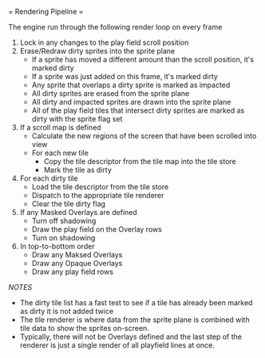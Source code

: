 = Rendering Pipeline =

The engine run through the following render loop on every frame

1. Lock in any changes to the play field scroll position
1. Erase/Redraw dirty sprites into the sprite plane
   - If a sprite has moved a different amount than the scroll position, it's marked dirty
   - If a sprite was just added on this frame, it's marked dirty
   - Any sprite that overlaps a dirty sprite is marked as impacted
   - All dirty sprites are erased from the sprite plane
   - All dirty and impacted sprites are drawn into the sprite plane
   - All of the play field tiles that intersect dirty sprites are marked as dirty with the sprite flag set
1. If a scroll map is defined
   - Calculate the new regions of the screen that have been scrolled into view
   - For each new tile
      - Copy the tile descriptor from the tile map into the tile store
      - Mark the tile as dirty
1. For each dirty tile
   - Load the tile descriptor from the tile store
   - Dispatch to the appropriate tile renderer
   - Clear the tile dirty flag
1. If any Masked Overlays are defined
   - Turn off shadowing
   - Draw the play field on the Overlay rows
   - Turn on shadowing
1. In top-to-bottom order
   - Draw any Maksed Overlays
   - Draw any Opaque Overlays
   - Draw any play field rows

*NOTES*

* The dirty tile list has a fast test to see if a tile has already been marked as dirty it is not added twice
* The tile renderer is where data from the sprite plane is combined with tile data to show the sprites on-screen.
* Typically, there will not be Overlays defined and the last step of the renderer is just a single render of all playfield lines at once.